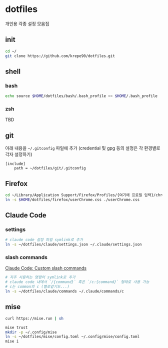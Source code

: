 # dotfiles

개인용 각종 설정 모음집

## init

```bash
cd ~/
git clone https://github.com/krepe90/dotfiles.git
```

## shell

### bash

```bash
echo source $HOME/dotfiles/bash/.bash_profile >> $HOME/.bash_profile
```

### zsh

TBD

## git

아래 내용을 `~/.gitconfig` 파일에 추가
(credential 및 gpg 등의 설정은 각 환경별로 각자 설정하기)

```
[include]
    path = ~/dotfiles/git/.gitconfig
```

## Firefox

```bash
cd ~/Library/Application Support/Firefox/Profiles/{여기에 프로필 입력}/chrome
ln -s $HOME/dotfiles/firefox/userChrome.css ./userChrome.css
```

## Claude Code

### settings

```bash
# claude code 설정 파일 symlink로 추가
ln -s ~/dotfiles/claude/settings.json ~/.claude/settings.json
```

### slash commands

[Claude Code: Custom slash commands](https://docs.anthropic.com/en/docs/claude-code/slash-commands#custom-slash-commands)

```bash
# 자주 사용하는 명령어 symlink로 추가
# claude code 내에서 `/{command}` 혹은 `/c:{command}` 형태로 사용 가능
# c는 common의 c (별로같기도...)
ln -s ~/dotfiles/claude/commands ~/.claude/commands/c
```

## mise

```bash
curl https://mise.run | sh
```

```bash
mise trust
mkdir -p ~/.config/mise
ln -s ~/dotfiles/mise/config.toml ~/.config/mise/config.toml
mise i
```
